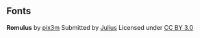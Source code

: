 ## Fonts

**Romulus** by [pix3m](https://www.deviantart.com/pix3m)
Submitted by [Julius](https://opengameart.org/users/julius)
Licensed under [CC BY 3.0](https://creativecommons.org/licenses/by/3.0/)